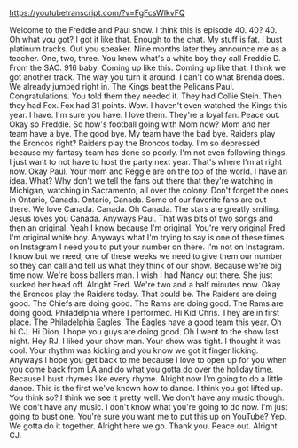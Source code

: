 https://youtubetranscript.com/?v=FgFcsWlkvFQ

 Welcome to the Freddie and Paul show. I think this is episode 40. 40? 40. Oh what you got? I got it like that. Enough to the chat. My stuff is fat. I bust platinum tracks. Out you speaker. Nine months later they announce me as a teacher. One, two, three. You know what's a white boy they call Freddie D. From the SAC. 916 baby. Coming up like this. Coming up like that. I think we got another track. The way you turn it around. I can't do what Brenda does. We already jumped right in. The Kings beat the Pelicans Paul. Congratulations. You told them they needed it. They had Collie Stein. Then they had Fox. Fox had 31 points. Wow. I haven't even watched the Kings this year. I have. I'm sure you have. I love them. They're a loyal fan. Peace out. Okay so Freddie. So how's football going with Mom now? Mom and her team have a bye. The good bye. My team have the bad bye. Raiders play the Broncos right? Raiders play the Broncos today. I'm so depressed because my fantasy team has done so poorly. I'm not even following things. I just want to not have to host the party next year. That's where I'm at right now. Okay Paul. Your mom and Reggie are on the top of the world. I have an idea. What? Why don't we tell the fans out there that they're watching in Michigan, watching in Sacramento, all over the colony. Don't forget the ones in Ontario, Canada. Ontario, Canada. Some of our favorite fans are out there. We love Canada. Canada. Oh Canada. The stars are greatly smiling. Jesus loves you Canada. Anyways Paul. That was bits of two songs and then an original. Yeah I know because I'm original. You're very original Fred. I'm original white boy. Anyways what I'm trying to say is one of these times on Instagram I need you to put your number on there. I'm not on Instagram. I know but we need, one of these weeks we need to give them our number so they can call and tell us what they think of our show. Because we're big time now. We're boss ballers man. I wish I had Nancy out there. She just sucked her head off. Alright Fred. We're two and a half minutes now. Okay the Broncos play the Raiders today. That could be. The Raiders are doing good. The Chiefs are doing good. The Rams are doing good. The Rams are doing good. Philadelphia where I performed. Hi Kid Chris. They are in first place. The Philadelphia Eagles. The Eagles have a good team this year. Oh hi CJ. Hi Dion. I hope you guys are doing good. Oh I went to the show last night. Hey RJ. I liked your show man. Your show was tight. I thought it was cool. Your rhythm was kicking and you know we got it finger licking. Anyways I hope you get back to me because I love to open up for you when you come back from LA and do what you gotta do over the holiday time. Because I bust rhymes like every rhyme. Alright now I'm going to do a little dance. This is the first we've known how to dance. I think you got lifted up. You think so? I think we see it pretty well. We don't have any music though. We don't have any music. I don't know what you're going to do now. I'm just going to bust one. You're sure you want me to put this up on YouTube? Yep. We gotta do it together. Alright here we go. Thank you. Peace out. Alright CJ.